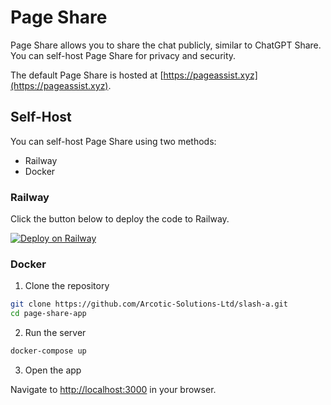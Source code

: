 # Page Share

Page Share allows you to share the chat publicly, similar to ChatGPT Share. You can self-host Page Share for privacy and security.

The default Page Share is hosted at [https://pageassist.xyz](https://pageassist.xyz).

## Self-Host

You can self-host Page Share using two methods:

- Railway
- Docker

### Railway

Click the button below to deploy the code to Railway.

[![Deploy on Railway](https://railway.app/button.svg)](https://railway.app/template/VbiS2Q?referralCode=olbszX)

### Docker

1. Clone the repository

```bash
git clone https://github.com/Arcotic-Solutions-Ltd/slash-a.git
cd page-share-app
```

2. Run the server

```bash
docker-compose up
```

3. Open the app

Navigate to [http://localhost:3000](http://localhost:3000) in your browser.
